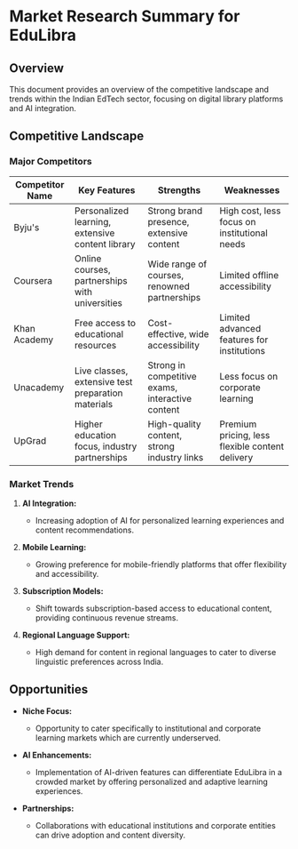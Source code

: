 # Market Research Summary for EduLibra

## Overview
This document provides an overview of the competitive landscape and trends within the Indian EdTech sector, focusing on digital library platforms and AI integration.

## Competitive Landscape

### Major Competitors
| Competitor Name      | Key Features                                                    | Strengths                                        | Weaknesses                                      |
|----------------------|-----------------------------------------------------------------|--------------------------------------------------|--------------------------------------------------|
| Byju's               | Personalized learning, extensive content library              | Strong brand presence, extensive content         | High cost, less focus on institutional needs    |
| Coursera             | Online courses, partnerships with universities                 | Wide range of courses, renowned partnerships     | Limited offline accessibility                   |
| Khan Academy         | Free access to educational resources                           | Cost-effective, wide accessibility               | Limited advanced features for institutions      |
| Unacademy            | Live classes, extensive test preparation materials            | Strong in competitive exams, interactive content | Less focus on corporate learning                |
| UpGrad               | Higher education focus, industry partnerships                 | High-quality content, strong industry links      | Premium pricing, less flexible content delivery |

### Market Trends
1. **AI Integration:**
   - Increasing adoption of AI for personalized learning experiences and content recommendations.

2. **Mobile Learning:**
   - Growing preference for mobile-friendly platforms that offer flexibility and accessibility.

3. **Subscription Models:**
   - Shift towards subscription-based access to educational content, providing continuous revenue streams.

4. **Regional Language Support:**
   - High demand for content in regional languages to cater to diverse linguistic preferences across India.

## Opportunities
- **Niche Focus:**
  - Opportunity to cater specifically to institutional and corporate learning markets which are currently underserved.

- **AI Enhancements:**
  - Implementation of AI-driven features can differentiate EduLibra in a crowded market by offering personalized and adaptive learning experiences.

- **Partnerships:**
  - Collaborations with educational institutions and corporate entities can drive adoption and content diversity.
